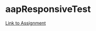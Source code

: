 # aapResponsiveTest
<a href="file:///Users/lorenzot.tuppince/git/aapResponsiveTest/index.html">Link to Assignment</a>
